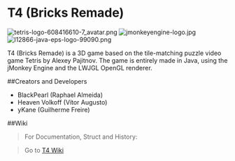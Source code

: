 # T4 (Bricks Remade) #

![tetris-logo-608416610-7_avatar.png](https://bitbucket.org/repo/qoy8EE/images/1239166494-tetris-logo-608416610-7_avatar.png) ![jmonkeyengine-logo.jpg](https://bitbucket.org/repo/qoy8EE/images/959214694-jmonkeyengine-logo.jpg) ![l12866-java-eps-logo-99090.png](https://bitbucket.org/repo/qoy8EE/images/3747277375-l12866-java-eps-logo-99090.png)

T4 (Bricks Remade) is a 3D game based on the tile-matching puzzle video game Tetris by Alexey Pajitnov. The game is entirely made in Java, using the jMonkey Engine and the LWJGL OpenGL renderer.

##Creators and Developers

* BlackPearl          (Raphael Almeida)
* Heaven Volkoff   (Vítor Augusto)
* yKane                 (Guilherme Freire)

##Wiki
>For Documentation, Struct and History:

>Go to [T4 Wiki](t4-bricks-remade/wiki/Home)